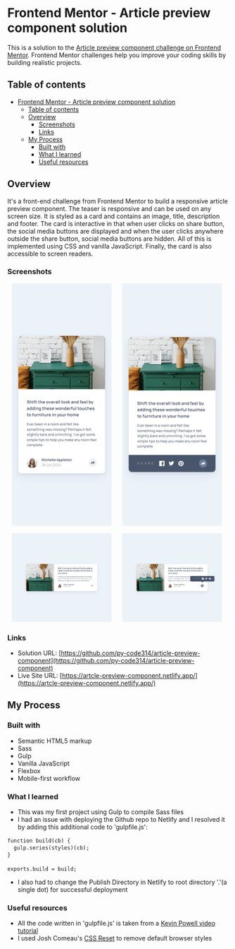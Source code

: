 # Frontend Mentor - Article preview component solution

This is a solution to the [Article preview component challenge on Frontend Mentor](https://www.frontendmentor.io/challenges/article-preview-component-dYBN_pYFT). Frontend Mentor challenges help you improve your coding skills by building realistic projects. 



## Table of contents

- [Frontend Mentor - Article preview component solution](#frontend-mentor---article-preview-component-solution)
  - [Table of contents](#table-of-contents)
  - [Overview](#overview)
    - [Screenshots](#screenshots)
    - [Links](#links)
  - [My Process](#my-process)
    - [Built with](#built-with)
    - [What I learned](#what-i-learned)
    - [Useful resources](#useful-resources)



## Overview

It's a front-end challenge from Frontend Mentor to build a responsive article preview component. The teaser is responsive and can be used on any screen size. It is styled as a card and contains an image, title, description and footer. The card is interactive in that when user clicks on share button, the social media buttons are displayed and when the user clicks anywhere outside the share button, social media buttons are hidden. All of this is implemented using CSS and vanilla JavaScript. Finally, the card is also accessible to screen readers.



### Screenshots

<p>
    <img src="./images/screenshot-mobile-2.png" width="45%" hspace="10" >
    <img src="./images/screenshot-mobile-active-state-2.png" width="45%" hspace="10" >
    <p>
    <img src="./images/screenshot-desktop-1.png" width="45%" hspace="10" >
    <img src="./images/screenshot-desktop-active-state-1.png" width="45%" hspace="10" >
</p>



### Links

- Solution URL: [https://github.com/py-code314/article-preview-component](https://github.com/py-code314/article-preview-component)
- Live Site URL: [https://artcle-preview-component.netlify.app/](https://artcle-preview-component.netlify.app/)


## My Process

### Built with

- Semantic HTML5 markup
- Sass
- Gulp
- Vanilla JavaScript
- Flexbox
- Mobile-first workflow



### What I learned

- This was my first project using Gulp to compile Sass files
- I had an issue with deploying the Github repo to Netlify and I resolved it by adding this additional code to 'gulpfile.js':
```
function build(cb) {
  gulp.series(styles)(cb);
}

exports.build = build;
```
- I also had to change the Publish Directory in Netlify to root directory '.'(a single dot) for successful deployment



### Useful resources

- All the code written in 'gulpfile.js' is taken from a [Kevin Powell video tutorial](https://www.youtube.com/watch?v=QgMQeLymAdU)
- I used Josh Comeau's [CSS Reset](https://www.joshwcomeau.com/css/custom-css-reset/) to remove default browser styles

